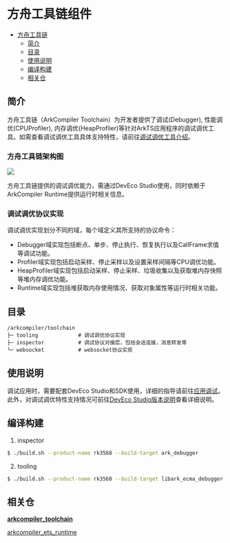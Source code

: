 # 方舟工具链组件

- [方舟工具链](#方舟工具链)
  - [简介<a name="section0001"></a>](#简介)
  - [目录<a name="section0002"></a>](#目录)
  - [使用说明<a name="section0003"></a>](#使用说明)
  - [编译构建<a name="section0004"></a>](#编译构建)
  - [相关仓<a name="section0005"></a>](#相关仓)

## 简介<a name="section0001"></a>
方舟工具链（ArkCompiler Toolchain）为开发者提供了调试(Debugger), 性能调优(CPUProfiler), 内存调优(HeapProfiler)等针对ArkTS应用程序的调试调优工具。如需查看调试调优工具具体支持特性，请前往[调试调优工具介绍](docs/debugger-and-profiler-tools-introduction.md)。

### 方舟工具链架构图

![](/figures/arkcompiler-toolchain-arch.png)

方舟工具链提供的调试调优能力，需通过DevEco Studio使用，同时依赖于ArkCompiler Runtime提供运行时相关信息。

### 调试调优协议实现

调试调优实现划分不同的域，每个域定义其所支持的协议命令：
- Debugger域实现包括断点、单步、停止执行、恢复执行以及CallFrame求值等调试功能。
- Profiler域实现包括启动采样、停止采样以及设置采样间隔等CPU调优功能。
- HeapProfiler域实现包括启动采样、停止采样、垃圾收集以及获取堆内存快照等堆内存调优功能。
- Runtime域实现包括堆获取内存使用情况、获取对象属性等运行时相关功能。

## 目录<a name="section0002"></a>

```
/arkcompiler/toolchain
├─ tooling             # 调试调优协议实现
├─ inspector           # 调试协议对接层，包括会话连接，消息转发等
└─ websocket           # websocket协议实现
```

## 使用说明<a name="section0003"></a>

调试应用时，需要配套DevEco Studio和SDK使用，详细的指导请前往[应用调试](https://developer.harmonyos.com/cn/docs/documentation/doc-guides/ide_debug_device-0000001053822404)。此外，对调试调优特性支持情况可前往[DevEco Studio版本说明](https://developer.harmonyos.com/cn/docs/documentation/doc-releases/release_notes-0000001057597449)查看详细说明。


## 编译构建<a name="section0004"></a>
1. inspector
```sh
$ ./build.sh --product-name rk3568 --build-target ark_debugger
```
2. tooling
```sh
$ ./build.sh --product-name rk3568 --build-target libark_ecma_debugger
```

## 相关仓<a name="section0005"></a>

**[arkcompiler\_toolchain](https://gitcode.com/openharmony/arkcompiler_toolchain)**

[arkcompiler\_ets\_runtime](https://gitcode.com/openharmony/arkcompiler_ets_runtime)
